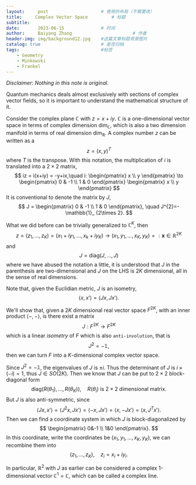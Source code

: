 ```yaml
---
layout:     post   				    # 使用的布局（不需要改）
title:     Complex Vector Space			# 标题 
subtitle:   
date:       2023-06-15 				# 时间
author:     Baiyang Zhang 						# 作者
header-img: img/background12.jpg 	#这篇文章标题背景图片
catalog: true 						# 是否归档
tags:								#标签
    - Geometry
    - Minkowski
    - Frankel
---
```


*Disclaimer: Nothing in this note is original.*

Quantum mechanics deals almost exclusively with sections of complex vector fields, so it is important to understand the mathematical structure of it. 

Consider the complex plane $\mathbb{C}$ with $z=x+iy$. $\mathbb{C}$ is a one-dimensional vector space in terms of complex dimension $\text{dim}_ {\mathbb{C}}$, which is also a two dimension manifold in terms of real dimension $\text{dim}_ {\mathbb{R}}$. A complex number $z$ can be written as a 
$$
z= (x,y)^{T}
$$
where $T$ is the transpose. With this notation, the multiplication of $i$ is translated into a $2\times 2$ matrix, 
$$
iz = i(x+iy) = -y+ix,\quad  i: 
\begin{pmatrix}
x \\ y
\end{pmatrix} \to 
\begin{pmatrix}
0 & -1 \\
1 & 0
\end{pmatrix}
\begin{pmatrix}
x \\ y
\end{pmatrix}
$$
It is conventional to denote the matrix by $J$,
$$
J = \begin{pmatrix}
0 & -1 \\
1 & 0
\end{pmatrix}, \quad  J^{2}=-\mathbb{1}_ {2\times 2}.
$$

What we did before can be trivially generalized to $\mathbb{C}^{K}$, then 
$$
z = (z_ {1},\dots,z_ {K}) = (x_ {1}+iy_ {1},\dots,x_ {k}+iy_ {K})\to(x_ {1},y_ {1},\dots,x_ {K},y_ {K}) =: \mathbf{x} \in \mathbb{R}^{2K}
$$
and
$$
J = \text{diag}(J, \dots,J)
$$
where we have abused the notation a little, it is understood that $J$ in the parenthesis are two-dimensional and $J$ on the LHS is $2K$ dimensional, all in the sense of real dimensions.

Note that, given the Euclidian metric, $J$ is an isometry,
$$
\left\langle x,x' \right\rangle =\left\langle Jx,Jx' \right\rangle .
$$

We'll show that, given a $2K$ dimensional real vector space $F^{2K}$, with an inner product $\left\langle -,- \right\rangle$, is there exist a matrix 
$$
J: F^{2K} \to F^{2K}
$$
which is a linear *isometry* of $F$ which is also `anti-involution`, that is 
$$
J^{2}=-\mathbb{1},
$$
then we can turn $F$ into a $K$-dimensional complex vector space.

Since $J^{2}=-\mathbb{1}$, the eigenvalues of $J$ is $\pm i$. Thus the determinant of $J$ is $i\times(-i)=1$, thus $J\in SO(2K)$. Then we know that $J$ can be put to $2\times 2$ block-diagonal form 
$$
\text{diag}(R(\theta_ {1}),\dots,R(\theta_ {K})), \quad R(\theta_ {i}) \text{ is }2\times 2 \text{ dimensional matrix.}
$$
But $J$ is also anti-symmetric, since 
$$
\left\langle Jx,x' \right\rangle = \left\langle J^{2}x,Jx' \right\rangle = \left\langle -x,Jx' \right\rangle = \left\langle x,-Jx' \right\rangle  = \left\langle x,J^{T}x' \right\rangle .
$$
Then we can find a coordinate system in which $J$ is block-diagonalized by 
$$
\begin{pmatrix}
0&-1 \\
1&0
\end{pmatrix}.
$$
In this coordinate, write the coordinates be $(x_ {1},y_ {1},\dots,x_ {K},y_ {K})$, we can recombine them into 
$$
(z_ {1},\dots,z_ {K}),\quad  z_ {i} = x_ {i} + i y_ {i}.
$$

In particular, $\mathbb{R}^{2}$ with $J$ as earlier can be considered a complex 1-dimensional vector $\mathbb{C}^{1}=\mathbb{C}$, which can be called a complex line.

